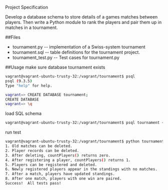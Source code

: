 Project Specification

Develop a database schema to store details of a games matches between players.
Then write a Python module to rank the players and pair them up in matches in a tournament.



##Files
* tournament.py -- implementation of a Swiss-system tournament
* tournament.sql -- table definitions for the tournament project.
* tournament_test.py -- Test cases for tournament.py

##Usage
make sure database tournament exists
```bash
vagrant@vagrant-ubuntu-trusty-32:/vagrant/tournament$ psql
psql (9.3.5)
Type "help" for help.

vagrant=> CREATE DATABASE tournament;
CREATE DATABASE
vagrant=> \q
```
load SQL schema 
```bash
vagrant@vagrant-ubuntu-trusty-32:/vagrant/tournament$ psql tournament < tournament.sql 
```
run test
```bash
vagrant@vagrant-ubuntu-trusty-32:/vagrant/tournament$ python tournament_test.py 
1. Old matches can be deleted.
2. Player records can be deleted.
3. After deleting, countPlayers() returns zero.
4. After registering a player, countPlayers() returns 1.
5. Players can be registered and deleted.
6. Newly registered players appear in the standings with no matches.
7. After a match, players have updated standings.
8. After one match, players with one win are paired.
Success!  All tests pass!
```
